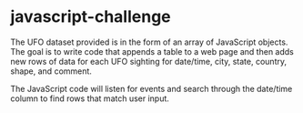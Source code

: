 # javascript-challenge
The UFO dataset provided is in the form of an array of JavaScript objects.
The goal is to write code that appends a table to a web page and then adds new rows of data for each UFO sighting for date/time, city, state, country, shape, and comment.

The JavaScript code will listen for events and search through the date/time column to find rows that match user input.
